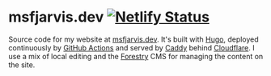 # msfjarvis.dev [![Netlify Status](https://api.netlify.com/api/v1/badges/05925653-db74-4330-be83-60e83384f868/deploy-status)](https://app.netlify.com/sites/msfjarvis-dev/deploys)

Source code for my website at [msfjarvis.dev](https://msfjarvis.dev). It's built with [Hugo](https://github.com/gohugoio/hugo), deployed continuously by [GitHub Actions](https://github.com/features/actions) and served by [Caddy](https://caddyserver.com) behind [Cloudflare](https://cloudflare.com). I use a mix of local editing and the [Forestry](https://forestry.io) CMS for managing the content on the site.
